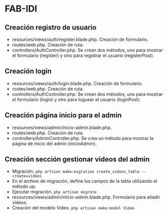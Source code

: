 # FAB-IDI

## Creación registro de usuario

- resources/views/auth/register.blade.php. Creación de formulario.
- routes/web.php. Creación de ruta.
- controllers/AuthController.php. Se crean dos métodos, uno para mostrar el formulario (register) y otro para registrar el usuario (registerPost).

## Creación login

- resources/views/auth/login.blade.php. Creación de formulario.
- routes/web.php. Creación de ruta.
- controllers/AuthController.php. Se crean dos métodos, uno para mostrar el formulario (login) y otro para loguear el usuario (loginPost).

## Creación página inicio para el admin

- resources/views/admin/inicio-admin.blade.php.
- routes/web.php. Creación de ruta.
- controllers/AdminController.php. Se crea un método para mostrar la página de inicio del admin (inicioAdmin).

## Creación sección gestionar videos del admin

- Migración. ```php artisan make:migration create_videos_table --create=videos```
- En el archivo de migración, define los campos de la tabla utilizando el método up:
- Ejecutar migración. ```php artisan migrate```
- resources/views/admin/inicio-admin.blade.php. Formulario para añadir videos.
- Creación del modelo Video. ```php artisan make:model Video```
